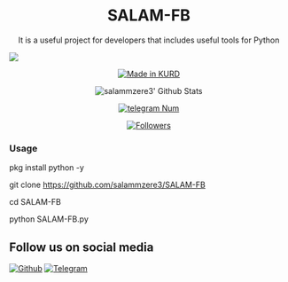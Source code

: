 <h1 align="center">SALAM-FB</h1>
<p align="center">It is a useful project for developers that includes useful tools for Python</p>

![](https://img.shields.io/badge/salammzere3-orange?style=for-the-badge&logo=python.svg) 
<p align="center">
<a href="#"><img title="Made in KURD" src="https://img.shields.io/badge/MADE%20IN-KURD-red.svg?style=for-the-badge&logo=github"></a>

</p>
<p align="center">
<img alt="salammzere3' Github Stats" src="https://github-readme-stats.vercel.app/api?username=salammzere3&show_icons=true&include_all_commits=true&hide_border=true" />

</p>
<p align="center">
<a href="#"><img title="telegram Num" src="https://img.shields.io/badge/telegram%20Num-salammzere3-red.svg?style=for-the-badge&logo=telegram"></a>
</p>
<p align="center">
<a href="https://github.com/salammzere3/followers"><img title="Followers" src="https://img.shields.io/github/followers/salammzere3?color=blue&style=flat-square"></a>
</p>


### Usage

pkg install python -y

git clone https://github.com/salammzere3/SALAM-FB

cd SALAM-FB

python SALAM-FB.py
	
## Follow us on social media
[![Github](https://img.shields.io/badge/Githusalammzere3-orange?style=for-the-badge&logo=github)](https://github.com/salammzere3/)
[![Telegram](https://img.shields.io/badge/Telegram-T5B55-orange?style=for-the-badge&logo=Telegram)](https://t.me/T5B55)


